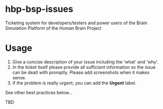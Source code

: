 # hbp-bsp-issues
Ticketing system for developers/testers and power users of the Brain Simulation Platform of the Human Brain Project 

# Usage
1. Give a concise description of your issue including the 'what' and 'why'.
2. In the ticket itself please provide all sufficient information so the issue can be dealt with promptly. Please add screenshots when it makes sense.
3. If the problem is really urgent, you can add the **Urgent** label. 

See other best practices below...

TBD
